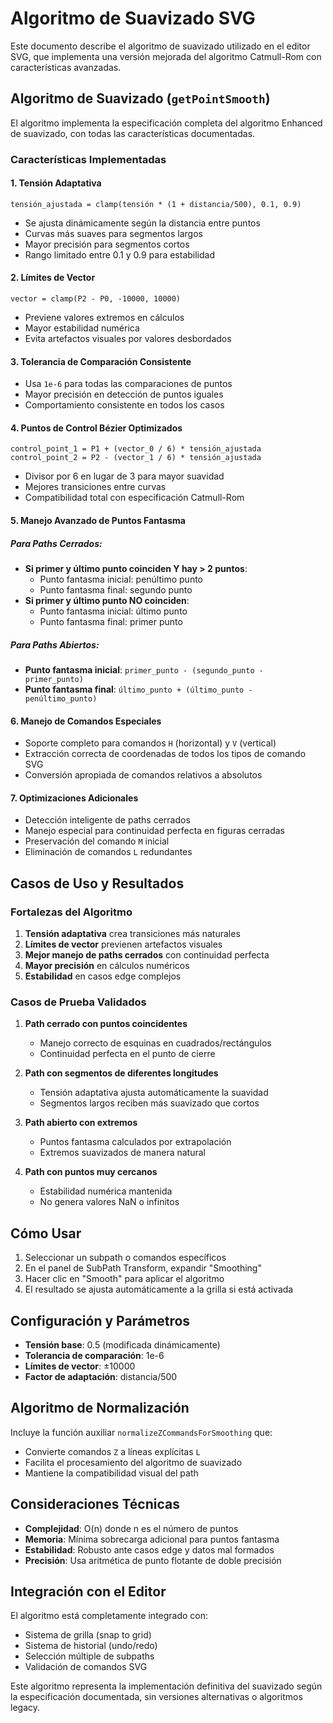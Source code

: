 # Algoritmo de Suavizado SVG

Este documento describe el algoritmo de suavizado utilizado en el editor SVG, que implementa una versión mejorada del algoritmo Catmull-Rom con características avanzadas.

## Algoritmo de Suavizado (`getPointSmooth`)

El algoritmo implementa la especificación completa del algoritmo Enhanced de suavizado, con todas las características documentadas.

### Características Implementadas

#### 1. **Tensión Adaptativa**
```
tensión_ajustada = clamp(tensión * (1 + distancia/500), 0.1, 0.9)
```
- Se ajusta dinámicamente según la distancia entre puntos
- Curvas más suaves para segmentos largos
- Mayor precisión para segmentos cortos
- Rango limitado entre 0.1 y 0.9 para estabilidad

#### 2. **Límites de Vector**
```
vector = clamp(P2 - P0, -10000, 10000)
```
- Previene valores extremos en cálculos
- Mayor estabilidad numérica
- Evita artefactos visuales por valores desbordados

#### 3. **Tolerancia de Comparación Consistente**
- Usa `1e-6` para todas las comparaciones de puntos
- Mayor precisión en detección de puntos iguales
- Comportamiento consistente en todos los casos

#### 4. **Puntos de Control Bézier Optimizados**
```
control_point_1 = P1 + (vector_0 / 6) * tensión_ajustada
control_point_2 = P2 - (vector_1 / 6) * tensión_ajustada
```
- Divisor por 6 en lugar de 3 para mayor suavidad
- Mejores transiciones entre curvas
- Compatibilidad total con especificación Catmull-Rom

#### 5. **Manejo Avanzado de Puntos Fantasma**

##### Para Paths Cerrados:
- **Si primer y último punto coinciden Y hay > 2 puntos**:
  - Punto fantasma inicial: penúltimo punto
  - Punto fantasma final: segundo punto
- **Si primer y último punto NO coinciden**:
  - Punto fantasma inicial: último punto
  - Punto fantasma final: primer punto

##### Para Paths Abiertos:
- **Punto fantasma inicial**: `primer_punto - (segundo_punto - primer_punto)`
- **Punto fantasma final**: `último_punto + (último_punto - penúltimo_punto)`

#### 6. **Manejo de Comandos Especiales**
- Soporte completo para comandos `H` (horizontal) y `V` (vertical)
- Extracción correcta de coordenadas de todos los tipos de comando SVG
- Conversión apropiada de comandos relativos a absolutos

#### 7. **Optimizaciones Adicionales**
- Detección inteligente de paths cerrados
- Manejo especial para continuidad perfecta en figuras cerradas
- Preservación del comando `M` inicial
- Eliminación de comandos `L` redundantes

## Casos de Uso y Resultados

### Fortalezas del Algoritmo

1. **Tensión adaptativa** crea transiciones más naturales
2. **Límites de vector** previenen artefactos visuales
3. **Mejor manejo de paths cerrados** con continuidad perfecta
4. **Mayor precisión** en cálculos numéricos
5. **Estabilidad** en casos edge complejos

### Casos de Prueba Validados

1. **Path cerrado con puntos coincidentes**
   - Manejo correcto de esquinas en cuadrados/rectángulos
   - Continuidad perfecta en el punto de cierre

2. **Path con segmentos de diferentes longitudes**
   - Tensión adaptativa ajusta automáticamente la suavidad
   - Segmentos largos reciben más suavizado que cortos

3. **Path abierto con extremos**
   - Puntos fantasma calculados por extrapolación
   - Extremos suavizados de manera natural

4. **Path con puntos muy cercanos**
   - Estabilidad numérica mantenida
   - No genera valores NaN o infinitos

## Cómo Usar

1. Seleccionar un subpath o comandos específicos
2. En el panel de SubPath Transform, expandir "Smoothing"
3. Hacer clic en "Smooth" para aplicar el algoritmo
4. El resultado se ajusta automáticamente a la grilla si está activada

## Configuración y Parámetros

- **Tensión base**: 0.5 (modificada dinámicamente)
- **Tolerancia de comparación**: 1e-6
- **Límites de vector**: ±10000
- **Factor de adaptación**: distancia/500

## Algoritmo de Normalización

Incluye la función auxiliar `normalizeZCommandsForSmoothing` que:
- Convierte comandos `Z` a líneas explícitas `L`
- Facilita el procesamiento del algoritmo de suavizado
- Mantiene la compatibilidad visual del path

## Consideraciones Técnicas

- **Complejidad**: O(n) donde n es el número de puntos
- **Memoria**: Mínima sobrecarga adicional para puntos fantasma
- **Estabilidad**: Robusto ante casos edge y datos mal formados
- **Precisión**: Usa aritmética de punto flotante de doble precisión

## Integración con el Editor

El algoritmo está completamente integrado con:
- Sistema de grilla (snap to grid)
- Sistema de historial (undo/redo)
- Selección múltiple de subpaths
- Validación de comandos SVG

Este algoritmo representa la implementación definitiva del suavizado según la especificación documentada, sin versiones alternativas o algoritmos legacy.
